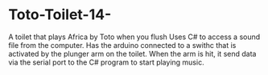 # Toto-Toilet-14-
A toilet that plays Africa by Toto when you flush
Uses C# to access a sound file from the computer. Has the arduino connected to a swithc that is activated by the plunger arm on the toilet. When the arm
is hit, it send data via the serial port to the C# program to start playing music.
